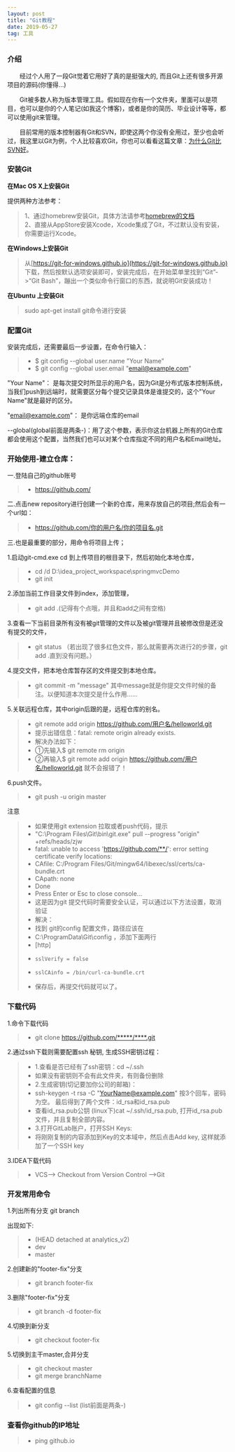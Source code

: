 ```yaml
---
layout: post
title: "Git教程"
date: 2019-05-27
tag: 工具 
---
```


### 介绍

　　经过个人用了一段Git觉着它用好了真的是挺强大的, 而且Git上还有很多开源项目的源码(你懂得...)

　　Git被多数人称为版本管理工具。假如现在你有一个文件夹，里面可以是项目，也可以是你的个人笔记(如我这个博客)，或者是你的简历、毕业设计等等，都可以使用git来管理。

　　目前常用的版本控制器有Git和SVN，即使这两个你没有全用过，至少也会听过，我这里以Git为例，个人比较喜欢Git，你也可以看看这篇文章：[为什么Git比SVN好](http://www.worldhello.net/2012/04/12/why-git-is-better-than-svn.html)。

### 安装Git

**在Mac OS X上安装Git**      

提供两种方法参考：      

> 1、通过homebrew安装Git，具体方法请参考[homebrew的文档](http://brew.sh/)      
> 2、直接从AppStore安装Xcode，Xcode集成了Git，不过默认没有安装，你需要运行Xcode。     

**在Windows上安装Git**      

> 从[https://git-for-windows.github.io](https://git-for-windows.github.io) 下载，然后按默认选项安装即可，安装完成后，在开始菜单里找到“Git”->“Git Bash”，蹦出一个类似命令行窗口的东西，就说明Git安装成功！

**在Ubuntu 上安装Git**
> sudo apt-get install git命令进行安装

### 配置Git      

安装完成后，还需要最后一步设置，在命令行输入：

>* $ git config --global user.name "Your Name"
>* $ git config --global user.email "email@example.com"

"Your Name"： 是每次提交时所显示的用户名，因为Git是分布式版本控制系统，当我们push到远端时，就需要区分每个提交记录具体是谁提交的，这个"Your Name"就是最好的区分。          

"email@example.com"： 是你远端仓库的email       

--global(global前面是两条-)：用了这个参数，表示你这台机器上所有的Git仓库都会使用这个配置，当然我们也可以对某个仓库指定不同的用户名和Email地址。



### 开始使用-建立仓库：

一.登陆自己的github账号
>* https://github.com/

二.点击new repository进行创建一个新的仓库，用来存放自己的项目;然后会有一个url如：

>* https://github.com/你的用户名/你的项目名.git

三.也是最重要的部分，用命令将项目上传；

1.启动git-cmd.exe  cd 到上传项目的根目录下，然后初始化本地仓库，
>* cd /d D:\idea_project_workspace\springmvcDemo
>* git init

2.添加当前工作目录文件到index，添加管理，

>* git add .(记得有个点哦，并且和add之间有空格)

3.查看一下当前目录所有没有被git管理的文件以及被git管理并且被修改但是还没有提交的文件，

>* git status       （若出现了很多红色文件，那么就需要再次进行2的步骤，git add .直到没有问题。）

4.提交文件，把本地仓库暂存区的文件提交到本地仓库。

>* git commit -m "message"       其中message就是你提交文件时候的备注。以便知道本次提交是什么作用……

5.关联远程仓库，其中origin后跟的是，远程仓库的别名。
>* git remote add origin https://github.com/用户名/helloworld.git
>* 提示出错信息：fatal: remote origin already exists.
>* 解决办法如下：
>*   ①先输入$ git remote rm origin
>*   ②再输入$ git remote add origin https://github.com/用户名/helloworld.git 就不会报错了！

6.push文件。

>* git push -u origin master

注意

>* 如果使用git extension 拉取或者push代码，提示
>* "C:\Program Files\Git\bin\git.exe" pull --progress "origin" +refs/heads/zjw
>* fatal: unable to access 'https://github.com/**/': error setting certificate verify locations:
>* CAfile: C:/Program Files/Git/mingw64/libexec/ssl/certs/ca-bundle.crt
>* CApath: none
>* Done
>* Press Enter or Esc to close console...
>* 这是因为git 提交代码时需要安全认证，可以通过以下方法设置，取消验证
>* 解决：
>* 找到 git的config 配置文件，路径应该在
>* C:\ProgramData\Git\config ，添加下面两行
>* [http]
>*     sslVerify = false
>*     sslCAinfo = /bin/curl-ca-bundle.crt
>* 保存后，再提交代码就可以了。

### 下载代码

1.命令下载代码
 >*  git clone https://github.com/*****/****.git

2.通过ssh下载则需要配置ssh 秘钥, 生成SSH密钥过程：
 >*  1.查看是否已经有了ssh密钥：cd ~/.ssh
 >*  如果没有密钥则不会有此文件夹，有则备份删除
 >*  2.生成密钥(切记要加你公司的邮箱)：
 >*  ssh-keygen -t rsa -C "YourName@example.com" 按3个回车，密码为空。 最后得到了两个文件：id_rsa和id_rsa.pub
 >*  查看id_rsa.pub公钥 (linux下)cat ~/.ssh/id_rsa.pub, 打开id_rsa.pub文件，并且复制全部内容。
 >*  3.打开GitLab账户，打开SSH Keys:
 >*  将刚刚复制的内容添加到Key的文本域中，然后点击Add key, 这样就添加了一个SSH key

3.IDEA下载代码
>* VCS--> Checkout from Version Control -->Git

### 开发常用命令
1.列出所有分支
 git branch

 出现如下:
 >*  (HEAD detached at analytics_v2)
 >*  dev
 >*  master

2.创建新的"footer-fix"分支
 >* git branch footer-fix

3.删除"footer-fix"分支
 >* git branch -d footer-fix

4.切换到新分支
 >* git checkout footer-fix

5.切换到主干master,合并分支
 >* git checkout master
 >* git merge branchName

6.查看配置的信息
 >* git config --list (list前面是两条-)

### 查看你github的IP地址

 >* ping github.io
